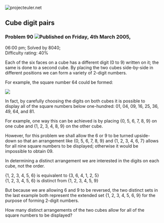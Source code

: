 ![projecteuler.net](images/print_page_logo.png)

## Cube digit pairs

### Problem 90 ![](images/icon_info.png)Published on Friday, 4th March 2005,
06:00 pm; Solved by 8040;  
Difficulty rating: 40%

Each of the six faces on a cube has a different digit (0 to 9) written on it;
the same is done to a second cube. By placing the two cubes side-by-side in
different positions we can form a variety of 2-digit numbers.

For example, the square number 64 could be formed:

![](project/images/p090.gif)  

In fact, by carefully choosing the digits on both cubes it is possible to
display all of the square numbers below one-hundred: 01, 04, 09, 16, 25, 36,
49, 64, and 81.

For example, one way this can be achieved is by placing {0, 5, 6, 7, 8, 9} on
one cube and {1, 2, 3, 4, 8, 9} on the other cube.

However, for this problem we shall allow the 6 or 9 to be turned upside-down
so that an arrangement like {0, 5, 6, 7, 8, 9} and {1, 2, 3, 4, 6, 7} allows
for all nine square numbers to be displayed; otherwise it would be impossible
to obtain 09.

In determining a distinct arrangement we are interested in the digits on each
cube, not the order.

{1, 2, 3, 4, 5, 6} is equivalent to {3, 6, 4, 1, 2, 5}  
{1, 2, 3, 4, 5, 6} is distinct from {1, 2, 3, 4, 5, 9}

But because we are allowing 6 and 9 to be reversed, the two distinct sets in
the last example both represent the extended set {1, 2, 3, 4, 5, 6, 9} for the
purpose of forming 2-digit numbers.

How many distinct arrangements of the two cubes allow for all of the square
numbers to be displayed?

  
  

